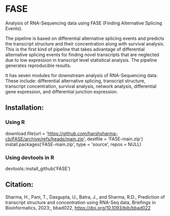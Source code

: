 # FASE

Analysis of RNA-Sequencing data using FASE (Finding Alternative Splicing Events).

The pipeline is based on differential alternative splicing events and predicts the transcript structure and their concentration along with survival analysis. This is the first kind of pipeline that takes advantage of differential alternative splicing events for finding novel transcripts that are neglected due to low expression in transcript level statistical analysis. The pipeline generates reproducible results.

It has seven modules for downstream analysis of RNA-Sequencing data. These include: differential alternative splicing, transcript structure, transcript concentration, survival analysis, network analysis, differential gene expression, and differential junction expression.

## Installation:
### Using R
download.file(url = 'https://github.com/harshsharma-cb/FASE/archive/refs/heads/main.zip', destfile = 'FASE-main.zip')
install.packages('FASE-main.zip', type = 'source', repos = NULL)

### Using devtools in R
devtools::install_github('FASE')

## Citation:
Sharma, H., Pani, T., Dasgupta, U., Batra, J., and Sharma, R.D., Prediction of transcript structure and concentration using RNA-Seq data, Briefings in Bioinformatics, 2023;, bbad022, https://doi.org/10.1093/bib/bbad022
